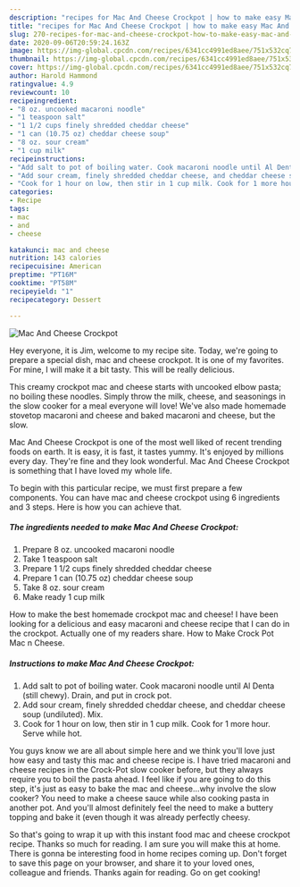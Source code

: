 ```yaml
---
description: "recipes for Mac And Cheese Crockpot | how to make easy Mac And Cheese Crockpot"
title: "recipes for Mac And Cheese Crockpot | how to make easy Mac And Cheese Crockpot"
slug: 270-recipes-for-mac-and-cheese-crockpot-how-to-make-easy-mac-and-cheese-crockpot
date: 2020-09-06T20:59:24.163Z
image: https://img-global.cpcdn.com/recipes/6341cc4991ed8aee/751x532cq70/mac-and-cheese-crockpot-recipe-main-photo.jpg
thumbnail: https://img-global.cpcdn.com/recipes/6341cc4991ed8aee/751x532cq70/mac-and-cheese-crockpot-recipe-main-photo.jpg
cover: https://img-global.cpcdn.com/recipes/6341cc4991ed8aee/751x532cq70/mac-and-cheese-crockpot-recipe-main-photo.jpg
author: Harold Hammond
ratingvalue: 4.9
reviewcount: 10
recipeingredient:
- "8 oz. uncooked macaroni noodle"
- "1 teaspoon salt"
- "1 1/2 cups finely shredded cheddar cheese"
- "1 can (10.75 oz) cheddar cheese soup"
- "8 oz. sour cream"
- "1 cup milk"
recipeinstructions:
- "Add salt to pot of boiling water. Cook macaroni noodle until Al Denta (still chewy). Drain, and put in crock pot."
- "Add sour cream, finely shredded cheddar cheese, and cheddar cheese soup (undiluted). Mix."
- "Cook for 1 hour on low, then stir in 1 cup milk. Cook for 1 more hour. Serve while hot."
categories:
- Recipe
tags:
- mac
- and
- cheese

katakunci: mac and cheese 
nutrition: 143 calories
recipecuisine: American
preptime: "PT16M"
cooktime: "PT58M"
recipeyield: "1"
recipecategory: Dessert

---
```



![Mac And Cheese Crockpot](https://img-global.cpcdn.com/recipes/6341cc4991ed8aee/751x532cq70/mac-and-cheese-crockpot-recipe-main-photo.jpg)

Hey everyone, it is Jim, welcome to my recipe site. Today, we're going to prepare a special dish, mac and cheese crockpot. It is one of my favorites. For mine, I will make it a bit tasty. This will be really delicious.

This creamy crockpot mac and cheese starts with uncooked elbow pasta; no boiling these noodles. Simply throw the milk, cheese, and seasonings in the slow cooker for a meal everyone will love! We&#39;ve also made homemade stovetop macaroni and cheese and baked macaroni and cheese, but the slow.

Mac And Cheese Crockpot is one of the most well liked of recent trending foods on earth. It is easy, it is fast, it tastes yummy. It's enjoyed by millions every day. They're fine and they look wonderful. Mac And Cheese Crockpot is something that I have loved my whole life.


To begin with this particular recipe, we must first prepare a few components. You can have mac and cheese crockpot using 6 ingredients and 3 steps. Here is how you can achieve that.

<!--inarticleads1-->

##### The ingredients needed to make Mac And Cheese Crockpot:

1. Prepare 8 oz. uncooked macaroni noodle
1. Take 1 teaspoon salt
1. Prepare 1 1/2 cups finely shredded cheddar cheese
1. Prepare 1 can (10.75 oz) cheddar cheese soup
1. Take 8 oz. sour cream
1. Make ready 1 cup milk


How to make the best homemade crockpot mac and cheese! I have been looking for a delicious and easy macaroni and cheese recipe that I can do in the crockpot. Actually one of my readers share. How to Make Crock Pot Mac n Cheese. 

<!--inarticleads2-->

##### Instructions to make Mac And Cheese Crockpot:

1. Add salt to pot of boiling water. Cook macaroni noodle until Al Denta (still chewy). Drain, and put in crock pot.
1. Add sour cream, finely shredded cheddar cheese, and cheddar cheese soup (undiluted). Mix.
1. Cook for 1 hour on low, then stir in 1 cup milk. Cook for 1 more hour. Serve while hot.


You guys know we are all about simple here and we think you&#39;ll love just how easy and tasty this mac and cheese recipe is. I have tried macaroni and cheese recipes in the Crock-Pot slow cooker before, but they always require you to boil the pasta ahead. I feel like if you are going to do this step, it&#39;s just as easy to bake the mac and cheese…why involve the slow cooker? You need to make a cheese sauce while also cooking pasta in another pot. And you&#39;ll almost definitely feel the need to make a buttery topping and bake it (even though it was already perfectly cheesy. 

So that's going to wrap it up with this instant food mac and cheese crockpot recipe. Thanks so much for reading. I am sure you will make this at home. There is gonna be interesting food in home recipes coming up. Don't forget to save this page on your browser, and share it to your loved ones, colleague and friends. Thanks again for reading. Go on get cooking!
